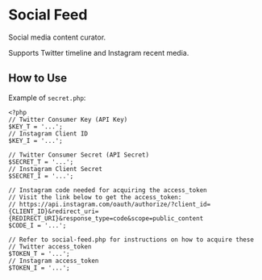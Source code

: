 # Social Feed
Social media content curator.

Supports Twitter timeline and Instagram recent media.

## How to Use
Example of `secret.php`:

```
<?php
// Twitter Consumer Key (API Key)
$KEY_T = '...';
// Instagram Client ID
$KEY_I = '...';

// Twitter Consumer Secret (API Secret)
$SECRET_T = '...';
// Instagram Client Secret
$SECRET_I = '...';

// Instagram code needed for acquiring the access_token
// Visit the link below to get the access_token:
// https://api.instagram.com/oauth/authorize/?client_id={CLIENT_ID}&redirect_uri={REDIRECT_URI}&response_type=code&scope=public_content
$CODE_I = '...';

// Refer to social-feed.php for instructions on how to acquire these
// Twitter access_token
$TOKEN_T = '...';
// Instagram access_token
$TOKEN_I = '...';
```